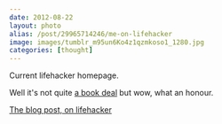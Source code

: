 ```yaml
---
date: 2012-08-22
layout: photo
alias: /post/29965714246/me-on-lifehacker
image: images/tumblr_m95un6Ko4z1qzmkoso1_1280.jpg
categories: [thought]
---
```


Current lifehacker homepage.

Well it's not quite [a book deal](http://blog.latentflip.com/post/29895405731/reflections-on-rejection) but wow, what an honour.

[The blog post, on lifehacker](http://lifehacker.com/5936765/as-if-we-are-all-born-perfect)
